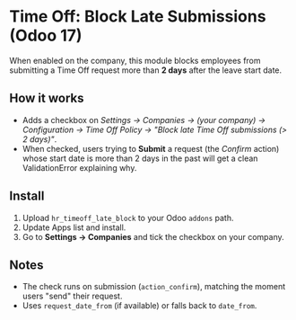 # Time Off: Block Late Submissions (Odoo 17)

When enabled on the company, this module blocks employees from submitting a Time Off request more than **2 days** after the leave start date.

## How it works
- Adds a checkbox on *Settings → Companies → (your company) → Configuration → Time Off Policy → "Block late Time Off submissions (> 2 days)"*.
- When checked, users trying to **Submit** a request (the *Confirm* action) whose start date is more than 2 days in the past will get a clean ValidationError explaining why.

## Install
1. Upload `hr_timeoff_late_block` to your Odoo `addons` path.
2. Update Apps list and install.
3. Go to **Settings → Companies** and tick the checkbox on your company.

## Notes
- The check runs on submission (`action_confirm`), matching the moment users "send" their request.
- Uses `request_date_from` (if available) or falls back to `date_from`.